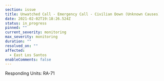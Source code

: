 ```yaml
---
section: issue
title: Unwatched Call - Emergency Call - Civilian Down (Unknown Causes)
date: 2021-02-02T19:18:26.524Z
status: in_progress
pinned: ""
current_severity: monitoring
max_severity: monitoring
duration: ""
resolved_on: ""
affected:
  - East Los Santos
enableComments: false
---
```

Responding Units: RA-71